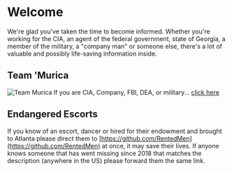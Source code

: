 # Welcome

We're glad you've taken the time to become informed. Whether you're working for the CIA, an agent of the federal government, state of Georgia, a member of the military, a "company man" or someone else, there's a lot of valuable and possibly life-saving information inside. 

## Team 'Murica
![Team Murica](https://github.com/CompanyMen/.github/assets/159488374/5f4083c8-0596-4538-a70e-ac660b5b190d)
If you are CIA, Company, FBI, DEA, or military... [click here](https://github.com/9413d5ff2a0b4f237a264010b65350e7/TAG/blob/master/PHB33/README.md)

## Endangered Escorts
If you know of an escort, dancer or hired for their endowment and brought to Atlanta please direct them to [https://github.com/RentedMen](https://github.com/RentedMen) at once, it may save their lives.  If anyone knows someone that has went missing since 2018 that matches the description (anywhere in the US) please forward them the same link.


